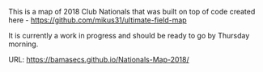 This is a map of 2018 Club Nationals that was built on top of code created here - https://github.com/mikus31/ultimate-field-map

It is currently a work in progress and should be ready to go by Thursday morning.

URL: https://bamasecs.github.io/Nationals-Map-2018/

